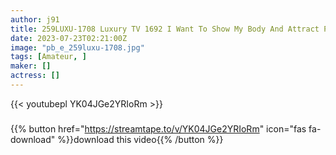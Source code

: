 ```yaml
---
author: j91
title: 259LUXU-1708 Luxury TV 1692 I Want To Show My Body And Attract People! A Gravure Idol With An Irresistible Gap Between Looks And Glamorous Style! Shake Your Body With Intense And Passionate Sex That You Have Never Experienced Before! (Tsukihi Sara)
date: 2023-07-23T02:21:00Z
image: "pb_e_259luxu-1708.jpg"
tags: [Amateur, ]
maker: []
actress: []
---
```



{{< youtubepl YK04JGe2YRIoRm >}}
###

{{% button href="https://streamtape.to/v/YK04JGe2YRIoRm" icon="fas fa-download" %}}download this video{{% /button %}}

